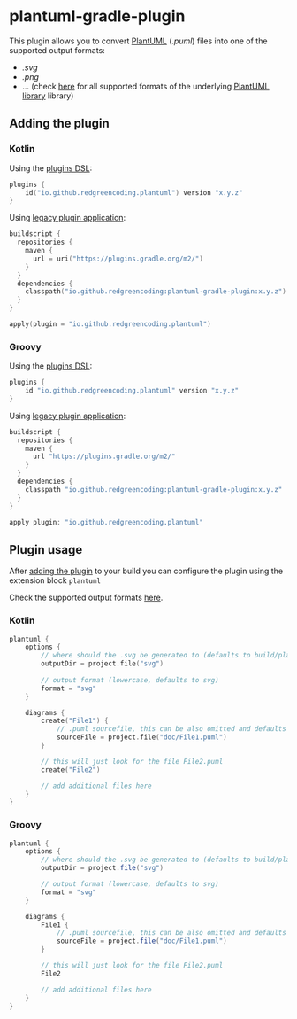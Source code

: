 # plantuml-gradle-plugin

This plugin allows you to convert [PlantUML](https://plantuml.com) (_.puml_) files into one of the supported output formats:
* _.svg_
* _.png_
* ... (check [here](https://github.com/plantuml/plantuml/blob/master/src/net/sourceforge/plantuml/FileFormat.java#L64) for all supported formats of the underlying  [PlantUML library](https://github.com/plantuml/plantuml) library)

## Adding the plugin

### Kotlin

Using the [plugins DSL](https://docs.gradle.org/current/userguide/plugins.html#sec:plugins_block):
```kotlin
plugins {
    id("io.github.redgreencoding.plantuml") version "x.y.z"
}
```

Using [legacy plugin application](https://docs.gradle.org/current/userguide/plugins.html#sec:old_plugin_application):
````kotlin
buildscript {
  repositories {
    maven {
      url = uri("https://plugins.gradle.org/m2/")
    }
  }
  dependencies {
    classpath("io.github.redgreencoding:plantuml-gradle-plugin:x.y.z")
  }
}

apply(plugin = "io.github.redgreencoding.plantuml")
````
### Groovy

Using the [plugins DSL](https://docs.gradle.org/current/userguide/plugins.html#sec:plugins_block):
```groovy
plugins {
    id "io.github.redgreencoding.plantuml" version "x.y.z"
}
```

Using [legacy plugin application](https://docs.gradle.org/current/userguide/plugins.html#sec:old_plugin_application):
````groovy
buildscript {
  repositories {
    maven {
      url "https://plugins.gradle.org/m2/"
    }
  }
  dependencies {
    classpath "io.github.redgreencoding:plantuml-gradle-plugin:x.y.z"
  }
}

apply plugin: "io.github.redgreencoding.plantuml"
````

## Plugin usage

After [adding the plugin](#adding-the-plugin) to your build you can configure the plugin using the extension block `plantuml` 

Check the supported output formats [here](https://github.com/plantuml/plantuml/blob/master/src/net/sourceforge/plantuml/FileFormat.java#L64).

### Kotlin

```kotlin
plantuml {
    options {
        // where should the .svg be generated to (defaults to build/plantuml)
        outputDir = project.file("svg")
        
        // output format (lowercase, defaults to svg)
        format = "svg"
    }

    diagrams {
        create("File1") {
            // .puml sourcefile, this can be also omitted and defaults to _<name>.puml_.
            sourceFile = project.file("doc/File1.puml")
        }

        // this will just look for the file File2.puml
        create("File2")

        // add additional files here
    }
}
```

### Groovy

```groovy
plantuml {
    options {
        // where should the .svg be generated to (defaults to build/plantuml)
        outputDir = project.file("svg")

        // output format (lowercase, defaults to svg)
        format = "svg"
    }

    diagrams {
        File1 {
            // .puml sourcefile, this can be also omitted and defaults to _<name>.puml_.
            sourceFile = project.file("doc/File1.puml")
        }

        // this will just look for the file File2.puml
        File2

        // add additional files here
    }
}
```